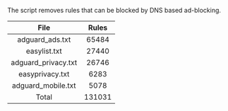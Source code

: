 The script removes rules that can be blocked by DNS based ad-blocking.


| File | Rules |
|:----:|:-----:|
| adguard_ads.txt | 65484 |
| easylist.txt | 27440 |
| adguard_privacy.txt | 26746 |
| easyprivacy.txt | 6283 |
| adguard_mobile.txt | 5078 |
| Total | 131031 |
